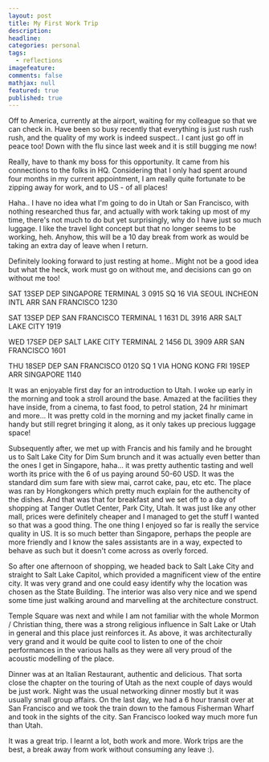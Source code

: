 ---layout: posttitle: My First Work Tripdescription: headline: categories: personaltags:  - reflectionsimagefeature:comments: falsemathjax: nullfeatured: truepublished: true---Off to America, currently at the airport, waiting for my colleague so that we can check in. Have been so busy recently that everything is just rush rush rush, and the quality of my work is indeed suspect.. I cant just go off in peace too! Down with the flu since last week and it is still bugging me now!Really, have to thank my boss for this opportunity. It came from his connections to the folks in HQ. Considering that I only had spent around four months in my current appointment, I am really quite fortunate to be zipping away for work, and to US - of all places! Haha.. I have no idea what I'm going to do in Utah or San Francisco, with nothing researched thus far, and actually with work taking up most of my time, there's not much to do but yet surprisingly, why do I have just so much luggage. I like the travel light concept but that no longer seems to be working, heh. Anyhow, this will be a 10 day break from work as  would be taking an extra day of leave when I return. Definitely looking forward to just resting at home.. Might not be a good idea but what the heck, work must go on without me, and decisions can go on without me too!SAT 13SEP DEP SINGAPORE TERMINAL 3 0915SQ 16 VIA SEOUL INCHEON INTLARR SAN FRANCISCO 1230 SAT 13SEP DEP SAN FRANCISCO TERMINAL 1  1631DL 3916ARR SALT LAKE CITY 1919WED 17SEP DEP SALT LAKE CITY TERMINAL 2 1456DL 3909ARR SAN FRANCISCO 1601THU 18SEP DEP SAN FRANCISCO 0120SQ 1VIA HONG KONGFRI 19SEP ARR SINGAPORE 1140It was an enjoyable first day for an introduction to Utah. I woke up early in the morning and took a stroll around the base. Amazed at the facilities they have inside, from a cinema, to fast food, to petrol station, 24 hr minimart and more... It was pretty cold in the morning and my jacket finally came in handy but still regret bringing it along, as it only takes up precious luggage space!Subsequently after, we met up with Francis and his family and he brought us to Salt Lake City for Dim Sum brunch and it was actually even better than the ones I get in Singapore, haha... it was pretty authentic tasting and well worth its price with the 6 of us paying around 50-60 USD. It was the standard dim sum fare with siew mai, carrot cake, pau, etc etc. The place was ran by Hongkongers which pretty much explain for the authencity of the dishes. And that was that for breakfast and we set off to a day of shopping at Tanger Outlet Center, Park City, Utah. It was just like any other mall, prices were definitely cheaper and I managed to get the stuff I wanted so that was a good thing. The one thing I enjoyed so far is really the service quality in US. It is so much better than Singapore, perhaps the people are more friendly and I know the sales assistants are in a way, expected to behave as such but it doesn't come across as overly forced.So after one afternoon of shopping, we headed back to Salt Lake City and straight to Salt Lake Capitol, which provided a magnificent view of the entire city. It was very grand and one could easy identify why the location was chosen as the State Building. The interior was also very nice and we spend some time just walking around and marvelling at the architecture construct.Temple Square was next and while I am not familiar with the whole Mormon / Christian thing, there was a strong religious influence in Salt Lake or Utah in general and this place just reinforces it. As above, it was architecturally very grand and it would be quite cool to listen to one of the choir performances in the various halls as they were all very proud of the acoustic modelling of the place.Dinner was at an Italian Restaurant, authentic and delicious. That sorta close the chapter on the touring of Utah as the next couple of days would be just work. Night was the usual networking dinner mostly but it was usually small group affairs. On the last day, we had a 6 hour transit over at San Francisco and we took the train down to the famous Fisherman Wharf and took in the sights of the city. San Francisco looked way much more fun than Utah.It was a great trip. I learnt a lot, both work and more. Work trips are the best, a break away from work without consuming any leave :).